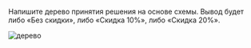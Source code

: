 Напишите дерево принятия решения на основе схемы. Вывод будет либо «Без скидки», либо «Cкидка 10%», либо «Cкидка 20%».

![дерево](https://cooing-perigee-a39.notion.site/image/https%3A%2F%2Fprod-files-secure.s3.us-west-2.amazonaws.com%2F8515e6a5-3b7d-439d-aa63-edaec65c26ff%2F1aba2f58-d1b3-4924-966a-891b69da2a12%2F5.png?table=block&id=6333512b-69c4-45d6-83e4-bbaaf32a2af5&spaceId=8515e6a5-3b7d-439d-aa63-edaec65c26ff&width=2000&userId=&cache=v2)